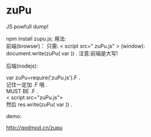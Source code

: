 zuPu
====

JS powfull dump!

npm install zupu.js;
用法:<br/>
前端(browser)：
只需:
< script src=" zuPu.js" ></script>
(window): document.write(zuPu( var )) .
注意:前端是大写!


后端(nodejs): 
<div>var zuPu=require('zuPu.js').F .</div>
记住一定加 .F 哦 .<br/>
MUST BE .F  .<br/>
< script src="zuPu.js"></script><br/>
然后 
res.write(zuPu( var )) .

demo:

http://godmod.cn/zupu
